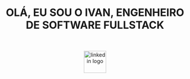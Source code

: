 <div align="center">
  <h1 align="center">OLÁ, EU SOU O IVAN, ENGENHEIRO DE SOFTWARE FULLSTACK</h1>
</div>

<br />
<br />

<div align="center">
  <a href="https://www.linkedin.com/in/ivancezanne/" target="_blank">
    <img src="https://img.shields.io/static/v1?message=LinkedIn&logo=linkedin&label=&color=0077B5&logoColor=white&labelColor=&style=for-the-badge" height="60" alt="linkedin logo"  />
  </a>
</div>
